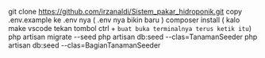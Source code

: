 git clone https://github.com/irzanaldi/Sistem_pakar_hidroponik.git
copy .env.example ke .env nya ( .env nya bikin baru )
composer install ( kalo make vscode tekan tombol ctrl + ` buat buka terminalnya terus ketik itu `)
php artisan migrate --seed
php artisan db:seed --clas=TanamanSeeder
php artisan db:seed --clas=BagianTanamanSeeder
